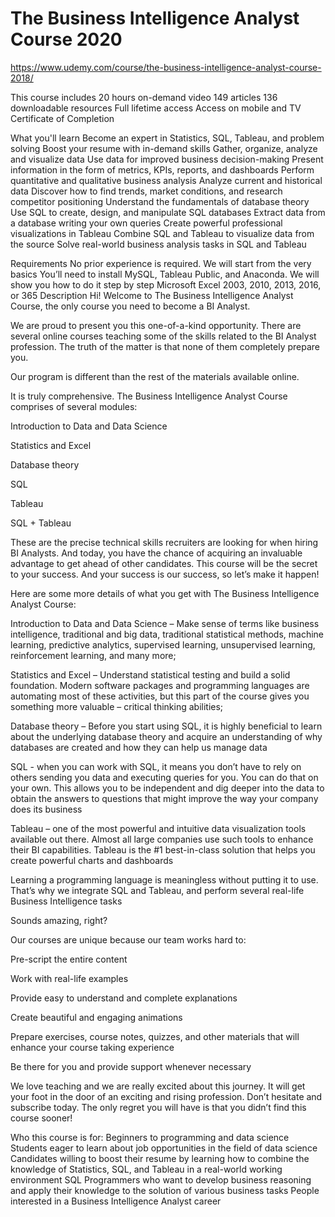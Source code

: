 # The Business Intelligence Analyst Course 2020

https://www.udemy.com/course/the-business-intelligence-analyst-course-2018/

This course includes
20 hours on-demand video
149 articles
136 downloadable resources
Full lifetime access
Access on mobile and TV
Certificate of Completion

What you'll learn
Become an expert in Statistics, SQL, Tableau, and problem solving
Boost your resume with in-demand skills
Gather, organize, analyze and visualize data
Use data for improved business decision-making
Present information in the form of metrics, KPIs, reports, and dashboards
Perform quantitative and qualitative business analysis
Analyze current and historical data
Discover how to find trends, market conditions, and research competitor positioning
Understand the fundamentals of database theory
Use SQL to create, design, and manipulate SQL databases
Extract data from a database writing your own queries
Create powerful professional visualizations in Tableau
Combine SQL and Tableau to visualize data from the source
Solve real-world business analysis tasks in SQL and Tableau

Requirements
No prior experience is required. We will start from the very basics
You’ll need to install MySQL, Tableau Public, and Anaconda. We will show you how to do it step by step
Microsoft Excel 2003, 2010, 2013, 2016, or 365
Description
Hi! Welcome to The Business Intelligence Analyst Course, the only course you need to become a BI Analyst. 

We are proud to present you this one-of-a-kind opportunity. There are several online courses teaching some of the skills related to the BI Analyst profession. The truth of the matter is that none of them completely prepare you.

Our program is different than the rest of the materials available online.  

It is truly comprehensive. The Business Intelligence Analyst Course comprises of several modules:  

Introduction to Data and Data Science  

Statistics and Excel  

Database theory  

SQL  

Tableau  

SQL + Tableau  

These are the precise technical skills recruiters are looking for when hiring BI Analysts. And today, you have the chance of acquiring an invaluable advantage to get ahead of other candidates. This course will be the secret to your success. And your success is our success, so let’s make it happen!  

Here are some more details of what you get with The Business Intelligence Analyst Course:   

Introduction to Data and Data Science – Make sense of terms like business intelligence, traditional and big data, traditional statistical methods, machine learning, predictive analytics, supervised learning, unsupervised learning, reinforcement learning, and many more;  

Statistics and Excel – Understand statistical testing and build a solid foundation. Modern software packages and programming languages are automating most of these activities, but this part of the course gives you something more valuable – critical thinking abilities;  

Database theory – Before you start using SQL, it is highly beneficial to learn about the underlying database theory and acquire an understanding of why databases are created and how they can help us manage data  

SQL - when you can work with SQL, it means you don’t have to rely on others sending you data and executing queries for you. You can do that on your own. This allows you to be independent and dig deeper into the data to obtain the answers to questions that might improve the way your company does its business  

Tableau – one of the most powerful and intuitive data visualization tools available out there. Almost all large companies use such tools to enhance their BI capabilities. Tableau is the #1 best-in-class solution that helps you create powerful charts and dashboards  

Learning a programming language is meaningless without putting it to use. That’s why we integrate SQL and Tableau, and perform several real-life Business Intelligence tasks  

Sounds amazing, right?  

Our courses are unique because our team works hard to:  

Pre-script the entire content  

Work with real-life examples  

Provide easy to understand and complete explanations  

Create beautiful and engaging animations  

Prepare exercises, course notes, quizzes, and other materials that will enhance your course taking experience  

Be there for you and provide support whenever necessary  

We love teaching and we are really excited about this journey. It will get your foot in the door of an exciting and rising profession. Don’t hesitate and subscribe today. The only regret you will have is that you didn’t find this course sooner!

Who this course is for:
Beginners to programming and data science
Students eager to learn about job opportunities in the field of data science
Candidates willing to boost their resume by learning how to combine the knowledge of Statistics, SQL, and Tableau in a real-world working environment
SQL Programmers who want to develop business reasoning and apply their knowledge to the solution of various business tasks
People interested in a Business Intelligence Analyst career